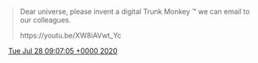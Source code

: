 > Dear universe, please invent a digital Trunk Monkey ™️ we can email to our colleagues\.  
>   
> https://youtu\.be/XW8iAVwt\_Yc

<img src="../../media/tweet.ico" width="12" /> [Tue Jul 28 09:07:05 +0000 2020](https://twitter.com/DromerDenker/status/1288038257691852806)